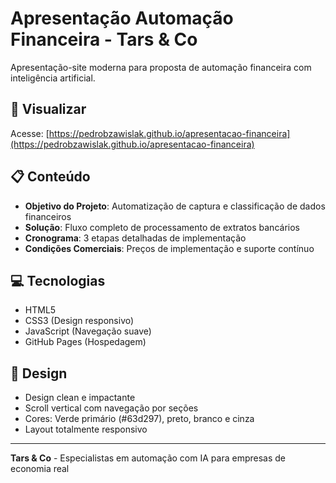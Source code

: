 # Apresentação Automação Financeira - Tars & Co

Apresentação-site moderna para proposta de automação financeira com inteligência artificial.

## 🚀 Visualizar

Acesse: [https://pedrobzawislak.github.io/apresentacao-financeira](https://pedrobzawislak.github.io/apresentacao-financeira)

## 📋 Conteúdo

- **Objetivo do Projeto**: Automatização de captura e classificação de dados financeiros
- **Solução**: Fluxo completo de processamento de extratos bancários
- **Cronograma**: 3 etapas detalhadas de implementação
- **Condições Comerciais**: Preços de implementação e suporte contínuo

## 💻 Tecnologias

- HTML5
- CSS3 (Design responsivo)
- JavaScript (Navegação suave)
- GitHub Pages (Hospedagem)

## 🎨 Design

- Design clean e impactante
- Scroll vertical com navegação por seções
- Cores: Verde primário (#63d297), preto, branco e cinza
- Layout totalmente responsivo

---

**Tars & Co** - Especialistas em automação com IA para empresas de economia real